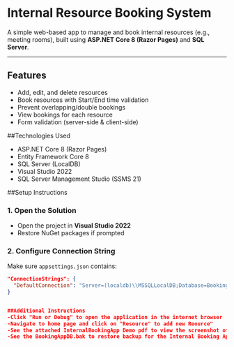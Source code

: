 # Internal Resource Booking System

A simple web-based app to manage and book internal resources (e.g., meeting rooms), built using **ASP.NET Core 8 (Razor Pages)** and **SQL Server**.

-----------------------------------------------------------------------------------------------------------------------

## Features

- Add, edit, and delete resources
- Book resources with Start/End time validation
- Prevent overlapping/double bookings
- View bookings for each resource
- Form validation (server-side & client-side)



##Technologies Used

- ASP.NET Core 8 (Razor Pages)
- Entity Framework Core 8
- SQL Server (LocalDB)
- Visual Studio 2022
- SQL Server Management Studio (SSMS 21)



##Setup Instructions

### 1. Open the Solution

- Open the project in **Visual Studio 2022**
- Restore NuGet packages if prompted

### 2. Configure Connection String

Make sure `appsettings.json` contains:

```json
"ConnectionStrings": {
  "DefaultConnection": "Server=(localdb)\\MSSQLLocalDB;Database=BookingAppDb;Trusted_Connection=True;"
}


##Additional Instructions 
-Click "Run or Debug" to open the application in the internet browser
-Navigate to home page and click on "Resource" to add new Reource"
-See the attached InternalBookingApp Demo pdf to view the screenshot of the working application
-See the BookingAppDB.bak to restore backup for the Internal Booking Application